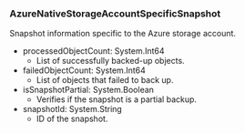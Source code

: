 ### AzureNativeStorageAccountSpecificSnapshot
Snapshot information specific to the Azure storage account.

- processedObjectCount: System.Int64
  - List of successfully backed-up objects.
- failedObjectCount: System.Int64
  - List of objects that failed to back up.
- isSnapshotPartial: System.Boolean
  - Verifies if the snapshot is a partial backup.
- snapshotId: System.String
  - ID of the snapshot.
